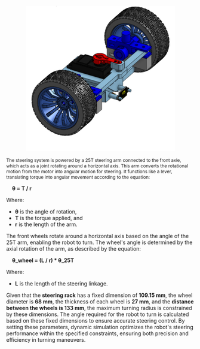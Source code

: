 <p align="center">
    <img src="https://github.com/DexterTaha/WRO-FE-2024-Mindcraft-International/blob/c49080620d08a28a2c56fb28aea237c9f2fbfd57/images/Steering.png" alt="Steering" width="400">
    <br>
</p>

<p style="font-size: 12px;">
The steering system is powered by a 25T steering arm connected to the front axle, which acts as a joint rotating around a horizontal axis. This arm converts the rotational motion from the motor into angular motion for steering. It functions like a lever, translating torque into angular movement according to the equation:

&nbsp;&nbsp;&nbsp;&nbsp;**θ = T / r**

Where:
- **θ** is the angle of rotation,
- **T** is the torque applied, and
- **r** is the length of the arm.

The front wheels rotate around a horizontal axis based on the angle of the 25T arm, enabling the robot to turn. The wheel's angle is determined by the axial rotation of the arm, as described by the equation:

&nbsp;&nbsp;&nbsp;&nbsp;**θ_wheel = (L / r) * θ_25T**

Where:
- **L** is the length of the steering linkage.

Given that the **steering rack** has a fixed dimension of **109.15 mm**, the wheel diameter is **68 mm**, the thickness of each wheel is **27 mm**, and the **distance between the wheels is 133 mm**, the maximum turning radius is constrained by these dimensions. The angle required for the robot to turn is calculated based on these fixed dimensions to ensure accurate steering control. By setting these parameters, dynamic simulation optimizes the robot's steering performance within the specified constraints, ensuring both precision and efficiency in turning maneuvers.
</p>
